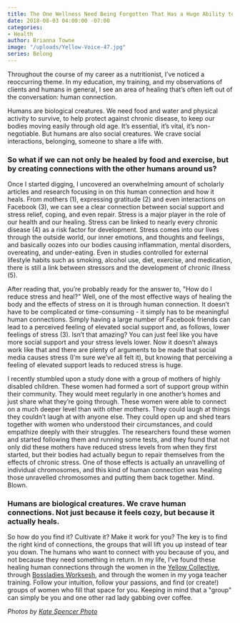 ```yaml
---
title: The One Wellness Need Being Forgotten That Has a Huge Ability to Heal
date: 2018-08-03 04:00:00 -07:00
categories:
- Health
author: Brianna Towne
image: "/uploads/Yellow-Voice-47.jpg"
series: Belong
---
```


Throughout the course of my career as a nutritionist, I’ve noticed a reoccurring theme. In my education, my training, and my observations of clients and humans in general, I see an area of healing that’s often left out of the conversation: human connection.

Humans are biological creatures. We need food and water and physical activity to survive, to help protect against chronic disease, to keep our bodies moving easily through old age. It’s essential, it’s vital, it’s non-negotiable. But humans are also social creatures. We crave social interactions, belonging, someone to share a life with. 

### So what if we can not only be healed by food and exercise, but by creating connections with the other humans around us?

Once I started digging, I uncovered an overwhelming amount of scholarly articles and research focusing in on this human connection and how it heals. From mothers (1), expressing gratitude (2) and even interactions on Facebook (3), we can see a clear connection between social support and stress relief, coping, and even repair. Stress is a major player in the role of our health and our healing. Stress can be linked to nearly every chronic disease (4) as a risk factor for development. Stress comes into our lives through the outside world, our inner emotions, and thoughts and feelings, and basically oozes into our bodies causing inflammation, mental disorders, overeating, and under-eating. Even in studies controlled for external lifestyle habits such as smoking, alcohol use, diet, exercise, and medication, there is still a link between stressors and the development of chronic illness (5).

After reading that, you’re probably ready for the answer to, "How do I reduce stress and heal?" Well, one of the most effective ways of healing the body and the effects of stress on it is through human connection. It doesn’t have to be complicated or time-consuming - it simply has to be meaningful human connections. Simply having a large number of Facebook friends can lead to a perceived feeling of elevated social support and, as follows, lower feelings of stress (3). Isn’t that amazing? You can just feel like you have more social support and your stress levels lower. Now it doesn’t always work like that and there are plenty of arguments to be made that social media causes stress (I’m sure we’ve all felt it), but knowing that perceiving a feeling of elevated support leads to reduced stress is huge.

I recently stumbled upon a study done with a group of mothers of highly disabled children. These women had formed a sort of support group within their community. They would meet regularly in one another’s homes and just share what they’re going through. These women were able to connect on a much deeper level than with other mothers. They could laugh at things they couldn’t laugh at with anyone else. They could open up and shed tears together with women who understood their circumstances, and could empathize deeply with their struggles. The researchers found these women and started following them and running some tests, and they found that not only did these mothers have reduced stress levels from when they first started, but their bodies had actually begun to repair themselves from the effects of chronic stress. One of those effects is actually an unravelling of individual chromosomes, and this kind of human connection was healing those unravelled chromosomes and putting them back together. Mind. Blown.

### Humans are biological creatures. We crave human connections. Not just because it feels cozy, but because it actually heals. 

So how do you find it? Cultivate it? Make it work for you? The key is to find the right kind of connections, the groups that will lift you up instead of tear you down. The humans who want to connect with you because of you, and not because they need something in return. In my life, I’ve found these healing human connections through the women in the [Yellow Collective](https://yellowco.co/membership/), through [Bossladies Worksesh](https://www.bossladies.us/worksesh/), and through the women in my yoga teacher training. Follow your intuition, follow your passions, and find (or create!) groups of women who fill that space for you. Keeping in mind that a "group" can simply be you and one other rad lady gabbing over coffee. 

_Photos by [Kate Spencer Photo](http://katespencerphoto.com/)_
